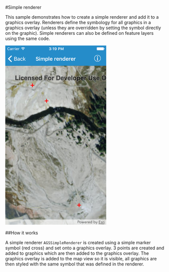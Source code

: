 #Simple renderer

This sample demonstrates how to create a simple renderer and add it to a graphics overlay. Renderers define the symbology for all graphics in a graphics overlay (unless they are overridden by setting the symbol directly on the graphic). Simple renderers can also be defined on feature layers using the same code.

![](image1.png)

##How it works

A simple renderer `AGSSimpleRenderer` is created using a simple marker symbol (red cross) and set onto a graphics overlay. 3 points are created and added to graphics which are then added to the graphics overlay. The graphics overlay is added to the map view so it is visible, all graphics are then styled with the same symbol that was defined in the renderer.





